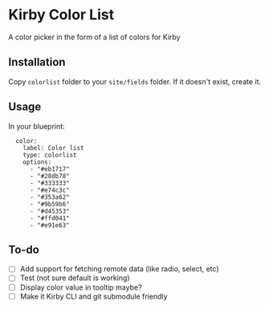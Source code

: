 # Kirby Color List
A color picker in the form of a list of colors for Kirby

## Installation
Copy `colorlist` folder to your `site/fields` folder. If it doesn't exist, create it.

## Usage
In  your blueprint:

```
  color:
    label: Color list
    type: colorlist
    options: 
      - "#eb1717"
      - "#28db78"
      - "#333333"
      - "#e74c3c"
      - "#353a62"
      - "#9b59b6"
      - "#d45353"
      - "#ffd041"
      - "#e91e63"
```

## To-do
- [ ] Add support for fetching remote data (like radio, select, etc)
- [ ] Test (not sure default is working)
- [ ] Display color value in tooltip maybe?
- [ ] Make it Kirby CLI and git submodule friendly
